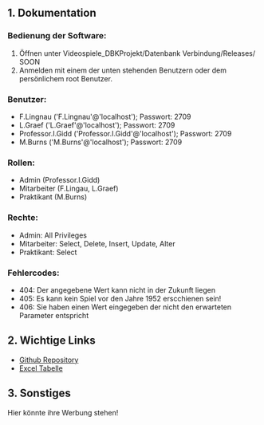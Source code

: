 ## 1. Dokumentation

### Bedienung der Software:
  1. Öffnen unter Videospiele_DBKProjekt/Datenbank Verbindung/Releases/ SOON
  2. Anmelden mit einem der unten stehenden Benutzern oder dem persönlichem root Benutzer.

### Benutzer:
  - F.Lingnau ('F.Lingnau'@'localhost'); Passwort: 2709
  - L.Graef ('L.Graef'@'localhost'); Passwort: 2709
  - Professor.I.Gidd ('Professor.I.Gidd'@'localhost'); Passwort: 2709
  - M.Burns ('M.Burns'@'localhost'); Passwort: 2709

### Rollen:
  - Admin (Professor.I.Gidd)
  - Mitarbeiter (F.Lingau, L.Graef)
  - Praktikant (M.Burns)

### Rechte:
  - Admin: All Privileges
  - Mitarbeiter: Select, Delete, Insert, Update, Alter
  - Praktikant: Select

### Fehlercodes:
  - 404: Der angegebene Wert kann nicht in der Zukunft liegen
  - 405: Es kann kein Spiel vor den Jahre 1952 erscchienen sein!
  - 406: Sie haben einen Wert eingegeben der nicht den erwarteten Parameter entspricht

## 2. Wichtige Links
  - [Github Repository](https://github.com/PlegaardAphorus/Videospiele_DBKProjekt)
  - [Excel Tabelle](https://docs.google.com/spreadsheets/d/1E1tk26ur3Ru5_9vGRtoZ154Bzjs1nrfR2v1yUrVq2Fo/edit#gid=0)

## 3. Sonstiges
  Hier könnte ihre Werbung stehen!
